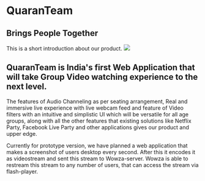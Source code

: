 # QuaranTeam
Brings People Together
---
This is a short introduction about our product.
![](https://github.com/GTron-1729/flask-1/blob/master/finqt%20(2).png)

  QuaranTeam is India's first Web Application that will take Group Video watching experience to the next level.
  ---
  The features of Audio Channeling as per seating arrangement, Real and immersive live experience with live webcam feed
and feature of Video filters with an intuitive and simplistic UI which will be versatile for all age groups, along with all
the other features that existing solutions like Netflix Party, Facebook Live Party and other applications gives our product and upper edge.

Currently for prototype version, we have planned a web application that makes a screenshot of users desktop every second. 
After this it encodes it as videostream and sent this stream to Wowza-server. 
Wowza is able to restream this stream to any number of users, that can access the stream via flash-player.
